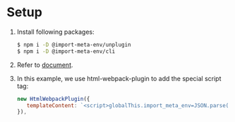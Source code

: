# Setup

1. Install following packages:

   ```sh
   $ npm i -D @import-meta-env/unplugin
   $ npm i -D @import-meta-env/cli
   ```

1. Refer to [document](https://runtime-env.github.io/import-meta-env/guide/getting-started/introduction.html).

1. In this example, we use html-webpack-plugin to add the special script tag:

   ```js
   new HtmlWebpackPlugin({
      templateContent: `<script>globalThis.import_meta_env=JSON.parse('"import_meta_env_placeholder"')</script>`,
   }),
   ```
